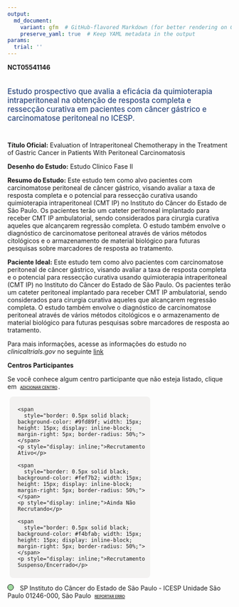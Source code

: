 ```yaml
---
output: 
  md_document:
    variant: gfm  # GitHub-flavored Markdown (for better rendering on GitHub)
    preserve_yaml: true  # Keep YAML metadata in the output
params:
  trial: ''
---
```


**NCT05541146**

<div style="padding: 5px 5px 5px 0px; font-size: 1.20em; font-weight: 500; color: #2E4A7F; text-align: left; margin-bottom: 20px">

Estudo prospectivo que avalia a eficácia da quimioterapia
intraperitoneal na obtenção de resposta completa e ressecção curativa em
pacientes com câncer gástrico e carcinomatose peritoneal no ICESP.

</div>

**Título Oficial:** Evaluation of Intraperitoneal Chemotherapy in the
Treatment of Gastric Cancer in Patients With Peritoneal Carcinomatosis

**Desenho do Estudo:** Estudo Clinico Fase II

**Resumo do Estudo:** Este estudo tem como alvo pacientes com
carcinomatose peritoneal de câncer gástrico, visando avaliar a taxa de
resposta completa e o potencial para ressecção curativa usando
quimioterapia intraperitoneal (CMT IP) no Instituto do Câncer do Estado
de São Paulo. Os pacientes terão um cateter peritoneal implantado para
receber CMT IP ambulatorial, sendo considerados para cirurgia curativa
aqueles que alcançarem regressão completa. O estudo também envolve o
diagnóstico de carcinomatose peritoneal através de vários métodos
citológicos e o armazenamento de material biológico para futuras
pesquisas sobre marcadores de resposta ao tratamento.

**Paciente Ideal:** Este estudo tem como alvo pacientes com
carcinomatose peritoneal de câncer gástrico, visando avaliar a taxa de
resposta completa e o potencial para ressecção curativa usando
quimioterapia intraperitoneal (CMT IP) no Instituto do Câncer do Estado
de São Paulo. Os pacientes terão um cateter peritoneal implantado para
receber CMT IP ambulatorial, sendo considerados para cirurgia curativa
aqueles que alcançarem regressão completa. O estudo também envolve o
diagnóstico de carcinomatose peritoneal através de vários métodos
citológicos e o armazenamento de material biológico para futuras
pesquisas sobre marcadores de resposta ao tratamento.

Para mais informações, acesse as informações do estudo no
*clinicaltrials.gov* no seguinte
[link](https://clinicaltrials.gov/ct2/show/NCT05541146)

**Centros Participantes**

Se você conhece algum centro participante que não esteja listado, clique
em
<span style="color: #2E4A7F; margin-left: 2px; padding: 2px; background-color: #f3f2f1; border-radius: 8px; font-weight: 500; font-size: 0.6em">[ADICIONAR
CENTRO](https://flazar.shinyapps.io/formsapp?study_nct_id=NCT05541146&location_id=N%2FA&location_full_name=N%2FA&form_type=Adicionar%20Centro%7D)</span>.

<div style="margin-bottom: 8px; margin-left: 5px; padding: 8px; max-width: 300px; background-color: #f3f2f1; border-radius: 8px;">

<div style="margin-left: 10px;">

    <span 
      style="border: 0.5px solid black; background-color: #9fd89f; width: 15px; height: 15px; display: inline-block; margin-right: 5px; border-radius: 50%;"></span>
    <p style="display: inline;">Recrutamento Ativo</p>

</div>

<div style="margin-left: 10px;">

    <span 
      style="border: 0.5px solid black; background-color: #fef7b2; width: 15px; height: 15px; display: inline-block; margin-right: 5px; border-radius: 50%;"></span>
    <p style="display: inline;">Ainda Não Recrutando</p>

</div>

<div style="margin-left: 10px;">

    <span 
      style="border: 0.5px solid black; background-color: #f4bfab; width: 15px; height: 15px; display: inline-block; margin-right: 5px; border-radius: 50%;"></span>
    <p style="display: inline;">Recrutamento Suspenso/Encerrado</p>

</div>

</div>

<span style="border: 0.5px solid black; display: inline-block; width: 12px; height: 12px; border-radius: 50%; margin-right: 10px; padding-bottom: 0px; background-color: #9fd89f;"></span>
SP Instituto do Câncer do Estado de São Paulo - ICESP Unidade São Paulo
01246-000, São Paulo
<span style="color: #2E4A7F; margin-left: 2px; padding: 2px; background-color: #f3f2f1; border-radius: 8px; font-weight: 500; font-size: 0.6em">[REPORTAR
ERRO](https://flazar.shinyapps.io/formsapp?study_nct_id=NCT05541146&location_id=INSTITUTODOCANCERDESAOPAULOICESPSAOPAULOSAOPAULOBRAZIL&location_full_name=Instituto%20do%20C%C3%A2ncer%20do%20Estado%20de%20S%C3%A3o%20Paulo%20-%20ICESP%20Unidade%20S%C3%A3o%20Paulo%2C%2001246-000%2C%20S%C3%A3o%20Paulo&form_type=Reportar%20Erro)</span>
